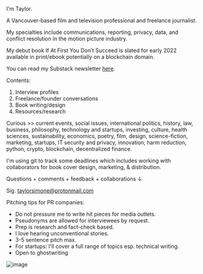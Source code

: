 
I'm Taylor.

A Vancouver-based film and television professional and freelance journalist. 

My specialties include communications, reporting, privacy, data, and conflict resolution in the motion picture industry.

My debut book If At First You Don’t Succeed is slated for early 2022 available in print/ebook potentially on a blockchain domain.


You can read my Substack newsletter [here](https://taylorsimone.substack.com/about).

Contents:

1. Interview profiles
2. Freelance/founder conversations
3. Book writing/design
4. Resources/research

Curious >> current events, social issues, international politics, history, law, business, philosophy, technology and startups, investing, culture, health sciences, sustainability, economics, poetry, film, design, science-fiction, marketing, startups, IT security and privacy, innovation, harm reduction, python, crypto, blockchain, decentralized finance.

I'm using git to track some deadlines which includes working with collaborators for book cover design, marketing, & distribution.
 
 Questions + comments + feedback + collaborations ↓
 
 Sig. taylorsimone@protonmail.com
 
 Pitching tips for PR companies:
 - Do not pressure me to write hit pieces for media outlets.
 - Pseudonyms are allowed for interviewees by request.
 - Prep is research and fact-check based. 
 - I love hearing unconventional stories.
 - 3-5 sentence pitch max.
 - For startups: I'll cover a full range of topics esp. technical writing.
 - Open to ghostwriting 
 

![image](https://user-images.githubusercontent.com/66944491/122100308-e2ab5f80-cdc7-11eb-8d45-370981c1f24e.png)
